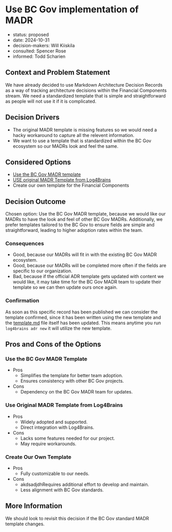 # Use BC Gov implementation of MADR

- status: proposed <!-- proposed | rejected | accepted | deprecated | ... | superseded by ADR-0123 -->
- date: 2024-10-31 <!-- YYYY-MM-DD when the decision was last updated -->
- decision-makers: Will Kiiskila<!-- list everyone involved in the decision -->
- consulted: Spencer Rose <!-- list everyone whose opinions are sought (typically subject-matter experts); and with whom there is a two-way communication --> <!-- OPTIONAL -->
- informed: Todd Scharien <!-- list everyone who is kept up-to-date on progress; and with whom there is a one-way communication} --> <!-- OPTIONAL -->

## Context and Problem Statement

We have already decided to use Markdown Architecture Decision Records as a way of tracking architecture decisions within the Financial Components stream. We need a standardized template that is simple and straightforward as people will not use it if it is complicated.

## Decision Drivers <!-- OPTIONAL -->

- The original MADR template is missing features so we would need a hacky workaround to capture all the relevent information.
- We want to use a template that is standardized within the BC Gov ecosystem so our MADRs look and feel the same.

## Considered Options

- [Use the BC Gov MADR template](https://github.com/bcgov-isd/bc-madr/blob/main/bc-madr-template.md)
- [USE original MADR Template from Log4Brains](https://github.com/thomvaill/log4brains/blob/develop/docs/adr/template.md)
- Create our own template for the Financial Components

## Decision Outcome

Chosen option: Use the BC Gov MADR template, because we would like our MADRs to have the look and feel of other BC Gov MADRs. Additionally, we prefer templates tailored to the BC Gov to ensure fields are simple and straightforward, leading to higher adoption rates within the team.

### Consequences

- Good, because our MADRs will fit in with the existing BC Gov MADR ecosystem.
- Good, because our MADRs will be completed more often if the fields are specific to our organization.
- Bad, because if the official ADR template gets updated with content we would like, it may take time for the BC Gov MADR team to update their template so we can then update ours once again.

### Confirmation <!-- OPTIONAL -->

As soon as this specific record has been published we can consider the template confirmed, since it has been written using the new template and the [template.md](https://github.com/kiiskila-bcgov/fc-madr/blob/main/docs/adr/template.md) file itself has been updated. This means anytime you run `log4brains adr new` it will utilize the new template.

## Pros and Cons of the Options <!-- OPTIONAL -->

### Use the BC Gov MADR Template

- Pros
  - Simplifies the template for better team adoption.
  - Ensures consistency with other BC Gov projects.
- Cons
  - Dependency on the BC Gov MADR team for updates.

### Use Original MADR Template from Log4Brains

- Pros
  - Widely adopted and supported.
  - Direct integration with Log4Brains.
- Cons
  - Lacks some features needed for our project.
  - May require workarounds.

### Create Our Own Template

- Pros
  - Fully customizable to our needs.
- Cons
  - akdsadjdhRequires additional effort to develop and maintain.
  - Less alignment with BC Gov standards.

## More Information

We should look to revisit this decision if the BC Gov standard MADR template changes.
